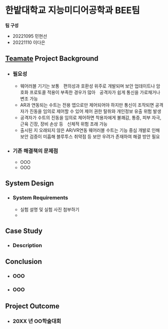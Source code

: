 # 한밭대학교 지능미디어공학과 BEE팀

**팀 구성**
- 20221095 민현선 
- 20221110 이다은

## <u>Teamate</u> Project Background
- ### 필요성
  - 웨어러블 기기는 보통ﾠ편의성과 호환성 위주로 개발되며 보안 업데이트나 암호화 프로토콜 적용이 부족한 경우가 많아ﾠ공격자가 쉽게 통신을 가로채거나 변조 가능
  - AR과 연동되는 수트는 전용 앱으로만 제어되어야 하지만 통신이 조작되면 공격자가 진동을 임의로 제어할 수 있어 제어 권한 탈취와 개인정보 유출 위험 발생
  - 공격자가 수트의 진동을 임의로 제어하면 착용자에게 불쾌감, 통증, 피부 자극, 근육 긴장, 장비 손상 등ﾠ신체적 위험 초래 가능
  - 출시된 지 오래되지 않은 AR/VR연동 웨어러블 수트는 기능 중심 개발로 인해 보안 검증이 미흡해 블루투스 취약점 등 보안 우려가 존재하여 해결 방안 필요
  
- ### 기존 해결책의 문제점
  - OOO
  - OOO
  
## System Design
  - ### System Requirements
    - 실험 설명 및 실험 사진 첨부하기
    - 
    
## Case Study
  - ### Description
  
  
## Conclusion
  - ### OOO
  - ### OOO
  
## Project Outcome
- ### 20XX 년 OO학술대회 
